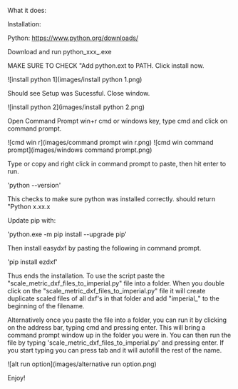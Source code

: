 What it does: 


Installation:

Python: https://www.python.org/downloads/ 

Download and run python_xxx_.exe

MAKE SURE TO CHECK "Add python.ext to PATH.
Click install now.

![install python 1](images/install python 1.png)

Should see Setup was Sucessful. Close window.

![install python 2](images/install python 2.png)


Open Command Prompt win+r cmd or windows key, type cmd and click on command prompt.

![cmd win r](images/command prompt win r.png)
![cmd win command prompt](images/windows command prompt.png)


Type or copy and right click in command prompt to paste, then hit enter to run. 

'python --version'

This checks to make sure python was installed correctly. should return "Python x.xx.x


Update pip with:

'python.exe -m pip install --upgrade pip'


Then install easydxf by pasting the following in command prompt.

'pip install ezdxf'

Thus ends the installation. To use the script paste the "scale_metric_dxf_files_to_imperial.py" file into a folder. When you double click on the "scale_metric_dxf_files_to_imperial.py" file it will create duplicate scaled files of all dxf's in that folder and add "imperial_" to the beginning of the filename.

Alternatively once you paste the file into a folder, you can run it by clicking on the address bar, typing cmd and pressing enter. This will bring a command prompt window up in the folder you were in. You can then run the file by typing 'scale_metric_dxf_files_to_imperial.py' and pressing enter. If you start typing you can press tab and it will autofill the rest of the name. 

![alt run option](images/alternative run option.png)


Enjoy!

